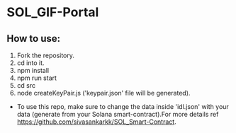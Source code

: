 # SOL_GIF-Portal

## How to use:
1. Fork the repository.
2. cd into it.
3. npm install
4. npm run start
5. cd src
6. node createKeyPair.js ('keypair.json' file will be generated).
- To use this repo, make sure to change the data inside 'idl.json' with your data (generate from your Solana smart-contract).For more details ref https://github.com/sivasankarkk/SOL_Smart-Contract.
